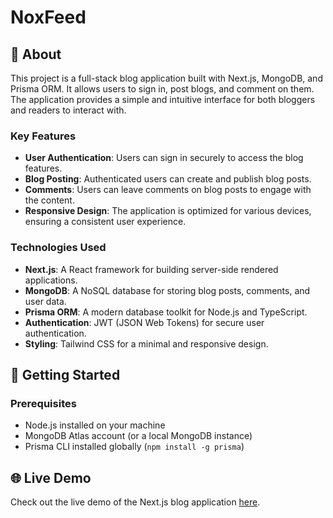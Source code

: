 # NoxFeed

## 📝 About

This project is a full-stack blog application built with Next.js, MongoDB, and Prisma ORM. It allows users to sign in, post blogs, and comment on them. The application provides a simple and intuitive interface for both bloggers and readers to interact with.

### Key Features

- **User Authentication**: Users can sign in securely to access the blog features.
- **Blog Posting**: Authenticated users can create and publish blog posts.
- **Comments**: Users can leave comments on blog posts to engage with the content.
- **Responsive Design**: The application is optimized for various devices, ensuring a consistent user experience.

### Technologies Used

- **Next.js**: A React framework for building server-side rendered applications.
- **MongoDB**: A NoSQL database for storing blog posts, comments, and user data.
- **Prisma ORM**: A modern database toolkit for Node.js and TypeScript.
- **Authentication**: JWT (JSON Web Tokens) for secure user authentication.
- **Styling**: Tailwind CSS for a minimal and responsive design.

## 🚀 Getting Started

### Prerequisites

- Node.js installed on your machine
- MongoDB Atlas account (or a local MongoDB instance)
- Prisma CLI installed globally (`npm install -g prisma`)

## 🌐 Live Demo

Check out the live demo of the Next.js blog application [here](https://noxfeed.vercel.app/).

